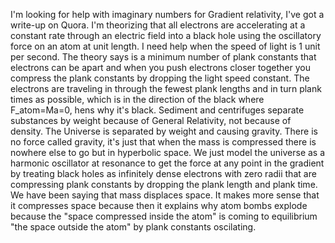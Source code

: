  I'm looking for help with imaginary numbers for Gradient relativity, I've got a write-up on Quora. I'm theorizing that all electrons are accelerating at a constant rate through an electric field into a black hole using the oscillatory force on an atom at unit length. I need help when the speed of light is 1 unit per second.
The theory says is a minimum number of plank constants that electrons can be apart and when you push electrons closer together you compress the plank constants by dropping the light speed constant. The electrons are traveling in through the fewest plank lengths and in turn plank times as possible, which is in the direction of the black where F_atom=Ma=0, hens why it's black.
Sediment and centrifuges separate substances by weight because of General Relativity, not because of density. The Universe is separated by weight and causing gravity. There is no force called gravity, it's just that when the mass is compressed there is nowhere else to go but in hyperbolic space.
We just model the universe as a harmonic oscillator at resonance to get the force at any point in the gradient by treating black holes as infinitely dense electrons with zero radii that are compressing plank constants by dropping the plank length and plank time.
We have been saying that mass displaces space. It makes more sense that it compresses space because then it explains why atom bombs explode because the "space compressed inside the atom" is coming to equilibrium "the space outside the atom" by plank constants oscilating.